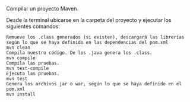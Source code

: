 Compilar un proyecto Maven.

Desde la terminal ubicarse en la carpeta del proyecto y ejecutar los siguientes comandos:

    Remueve los .class generados (si existen), descargará las librerías según lo que se haya definido en las dependencias del pom.xml
    mvn clean
    Compila nuestro código. De los .java genera los .class.
    mvn compile
    Compila las pruebas.
    mvn test-compile
    Ejecuta las pruebas.
    mvn test
    Genera los archivos jar o war, según lo que se haya definido en el pom.xml
    mvn install
